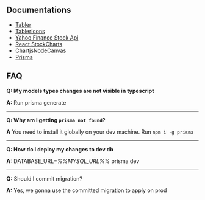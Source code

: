 ## Documentations
- [Tabler](https://tabler-react.com/documentation/)
- [TablerIcons](https://tabler-icons-react.vercel.app/)
- [Yahoo Finance Stock Api](https://www.npmjs.com/package/yahoo-finance)
- [React StockCharts](http://rrag.github.io/react-stockcharts/)
- [ChartjsNodeCanvas](https://github.com/SeanSobey/ChartjsNodeCanvas#Installation)
- [Prisma](https://www.prisma.io/docs/concepts/components/prisma-schema)

## FAQ
**Q: My models types changes are not visible in typescript**

**A:** Run prisma generate
___
**Q: Why am I getting ```prisma not found```?**

**A** You need to install it globally on your dev machine. Run  ```npm i -g prisma```
___
**Q: How do I deploy my changes to dev db**

**A:** DATABASE_URL=*%%MYSQL_URL%%* prisma dev
___
**Q:** Should I commit migration?

**A:** Yes, we gonna use the committed migration to apply on prod 